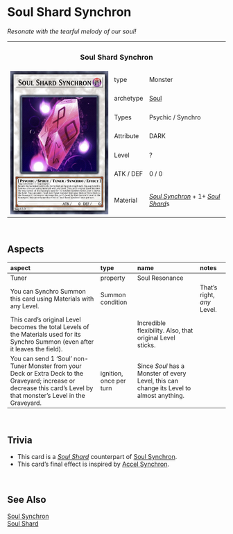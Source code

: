# Soul Shard Synchron

*Resonate with the tearful melody of our soul!*

<table>
  <tr>
    <th colspan="3"> <h3> Soul Shard Synchron </h3> </th>
  </tr>
  <tr>
    <td rowspan="8"> <img src="../../../../.assets/cards/synchro/Soul Shard Synchron.png" width="320px"> </td>
  </tr>
  <tr>
    <td> type </td>
    <td> Monster </td>
  </tr>
  <tr>
    <td> archetype </td>
    <td> <a href="../../../archetypes/Soul.md">Soul</a> </td>
  </tr>
  <tr>
    <td> Types </td>
    <td> Psychic / Synchro </td>
  </tr>
  <tr>
    <td> Attribute </td>
    <td> DARK </td>
  </tr>
  <tr>
    <td> Level </td>
    <td> ? </td>
  </tr>
  <tr>
    <td> ATK / DEF </td>
    <td> 0 / 0 </td>
  </tr>
  <tr>
    <td> Material </td>
    <td> <a href="../standard/Soul%20Synchron.md"><em>Soul Synchron</em></a> + 1+ <a href="../standard/Soul%20Shard.md"><em>Soul Shard</em></a>s </td>
  </tr>
</table>


<br>


## Aspects

| aspect | type | name | notes |
| :----- | :--- | :--- | :---- |
| Tuner | property | Soul Resonance | |
| You can Synchro Summon this card using Materials with any Level. | Summon condition | | That’s right, *any* Level. |
| This card’s original Level becomes the total Levels of the Materials used for its Synchro Summon (even after it leaves the field). | | Incredible flexibility. Also, that original Level sticks. |
| You can send 1 ‘Soul’ non-Tuner Monster from your Deck or Extra Deck to the Graveyard; increase or decrease this card’s Level by that monster’s Level in the Graveyard. | ignition, once per turn | Since *Soul* has a Monster of every Level, this can change its Level to almost anything. |


<br>


## Trivia

- This card is a [*Soul Shard*](../../../archetypes/Soul.md) counterpart of [Soul Synchron](../standard/Soul%20Synchron.md).
- This card’s final effect is inspired by [Accel Synchron](https://yugipedia.com/wiki/Accel_Synchron).


<br>


## See Also

[Soul Synchron](../standard/Soul%20Synchron.md)  
[Soul Shard](../standard/Soul%20Shard.md)  
